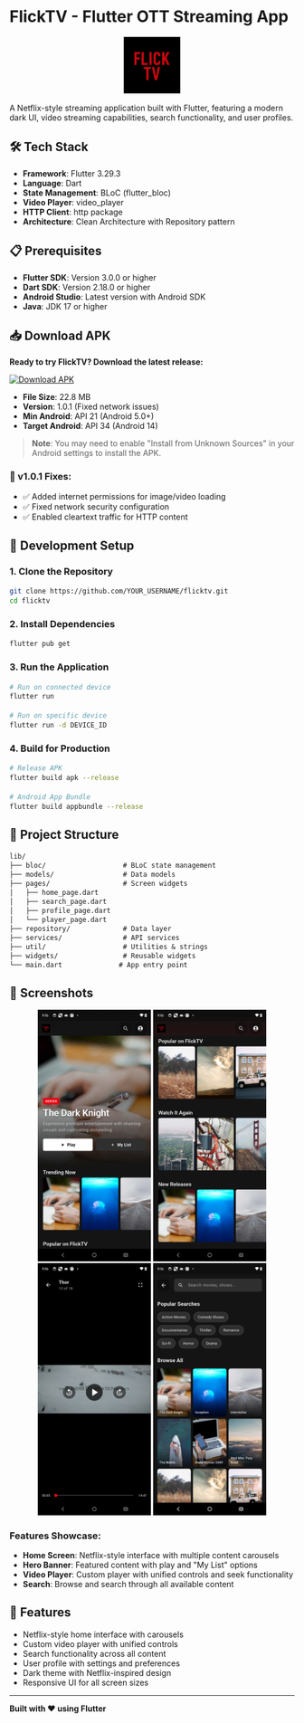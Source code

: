 # FlickTV - Flutter OTT Streaming App

<div align="center">
  <img src="assets/logo/flick.png" alt="FlickTV Logo" width="100" height="100">
</div>

A Netflix-style streaming application built with Flutter, featuring a modern dark UI, video streaming capabilities, search functionality, and user profiles.

## 🛠 Tech Stack

- **Framework**: Flutter 3.29.3
- **Language**: Dart
- **State Management**: BLoC (flutter_bloc)
- **Video Player**: video_player
- **HTTP Client**: http package
- **Architecture**: Clean Architecture with Repository pattern

## 📋 Prerequisites

- **Flutter SDK**: Version 3.0.0 or higher
- **Dart SDK**: Version 2.18.0 or higher
- **Android Studio**: Latest version with Android SDK
- **Java**: JDK 17 or higher

## 📥 Download APK

**Ready to try FlickTV? Download the latest release:**

[![Download APK](https://img.shields.io/badge/Download-APK%20v1.0.1-red?style=for-the-badge&logo=android)](releases/FlickTV-v1.0.1-release-fixed.apk)

- **File Size**: 22.8 MB
- **Version**: 1.0.1 (Fixed network issues)
- **Min Android**: API 21 (Android 5.0+)
- **Target Android**: API 34 (Android 14)

> **Note**: You may need to enable "Install from Unknown Sources" in your Android settings to install the APK.

### 🔧 v1.0.1 Fixes:
- ✅ Added internet permissions for image/video loading
- ✅ Fixed network security configuration
- ✅ Enabled cleartext traffic for HTTP content

## 🚀 Development Setup

### 1. Clone the Repository
```bash
git clone https://github.com/YOUR_USERNAME/flicktv.git
cd flicktv
```

### 2. Install Dependencies
```bash
flutter pub get
```

### 3. Run the Application
```bash
# Run on connected device
flutter run

# Run on specific device
flutter run -d DEVICE_ID
```

### 4. Build for Production
```bash
# Release APK
flutter build apk --release

# Android App Bundle
flutter build appbundle --release
```

## 📁 Project Structure

```
lib/
├── bloc/                   # BLoC state management
├── models/                 # Data models
├── pages/                  # Screen widgets
│   ├── home_page.dart
│   ├── search_page.dart
│   ├── profile_page.dart
│   └── player_page.dart
├── repository/             # Data layer
├── services/               # API services
├── util/                   # Utilities & strings
├── widgets/                # Reusable widgets
└── main.dart              # App entry point
```

## 📱 Screenshots

<div align="center">
  <img src="docs/images/home_screen.png" alt="Home Screen" width="200">
  <img src="docs/images/hero_banner.png" alt="Hero Banner" width="200">
  <img src="docs/images/video_player.png" alt="Video Player" width="200">
  <img src="docs/images/search_page.png" alt="Search Page" width="200">
</div>

### Features Showcase:
- **Home Screen**: Netflix-style interface with multiple content carousels
- **Hero Banner**: Featured content with play and "My List" options
- **Video Player**: Custom player with unified controls and seek functionality
- **Search**: Browse and search through all available content

## 🎯 Features

- Netflix-style home interface with carousels
- Custom video player with unified controls
- Search functionality across all content
- User profile with settings and preferences
- Dark theme with Netflix-inspired design
- Responsive UI for all screen sizes

---

**Built with ❤️ using Flutter**